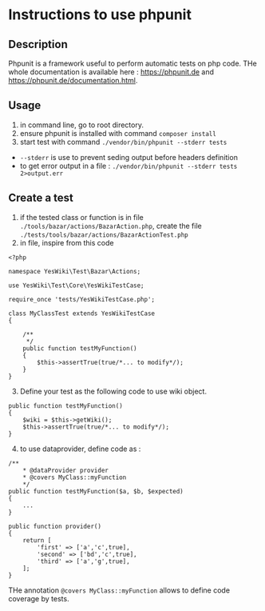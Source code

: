 # Instructions to use phpunit

## Description

Phpunit is a framework useful to perform automatic tests on php code.
THe whole documentation is available here : https://phpunit.de and https://phpunit.de/documentation.html.

## Usage

1. in command line, go to root directory.
2. ensure phpunit is installed with command `composer install`
3. start test with command `./vendor/bin/phpunit --stderr tests`

- `--stderr` is use to prevent seding output before headers definition
- to get error output in a file : `./vendor/bin/phpunit --stderr tests 2>output.err`

## Create a test

1. if the tested class or function is in file `./tools/bazar/actions/BazarAction.php`, create the file `./tests/tools/bazar/actions/BazarActionTest.php`
2. in file, inspire from this code

```
<?php

namespace YesWiki\Test\Bazar\Actions;

use YesWiki\Test\Core\YesWikiTestCase;

require_once 'tests/YesWikiTestCase.php';

class MyClassTest extends YesWikiTestCase
{

    /**
     */
    public function testMyFunction()
    {
        $this->assertTrue(true/*... to modify*/);
    }
}
```

3. Define your test as the following code to use wiki object.

```
public function testMyFunction()
{
    $wiki = $this->getWiki();
    $this->assertTrue(true/*... to modify*/);
}
```

4. to use dataprovider, define code as :

```
/**
    * @dataProvider provider
    * @covers MyClass::myFunction
    */
public function testMyFunction($a, $b, $expected)
{
    ...
}

public function provider()
{
    return [
        'first' => ['a','c',true],
        'second' => ['bd','c',true],
        'third' => ['a','g',true],
    ];
}
```

THe annotation `@covers MyClass::myFunction` allows to define code coverage by tests.
